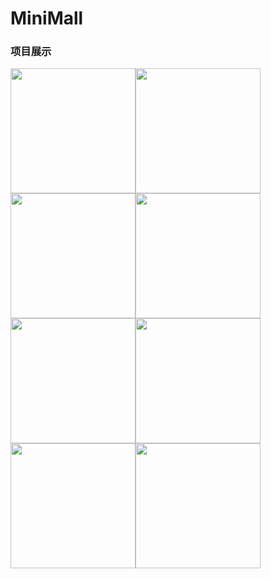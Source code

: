 # MiniMall



### 项目展示
<img src="http://ww1.sinaimg.cn/large/006qtd2Tgy1g4j9tfqhdfj30u01szafo.jpg"  width="200px"/><img src="http://ww1.sinaimg.cn/large/006qtd2Tgy1g4j9tfsqusj30u01sztet.jpg" width="200px"/><img src="http://ww1.sinaimg.cn/large/006qtd2Tgy1g4j9tfwmc3j30u01szq7q.jpg" width="200px"/><img src="http://ww1.sinaimg.cn/large/006qtd2Tgy1g4j9tfraclj30u01szq77.jpg" width="200px"/><img src="http://ww1.sinaimg.cn/large/006qtd2Tgy1g4j9tfm80cj30u01szgnw.jpg" width="200px"/><img src="http://ww1.sinaimg.cn/large/006qtd2Tgy1g4j9tfta9tj30u01szwjh.jpg" width="200px"/><img src="http://ww1.sinaimg.cn/large/006qtd2Tgy1g4j9tfu77zj30u01szdip.jpg" width="200px"/><img src="http://ww1.sinaimg.cn/large/006qtd2Tgy1g4j9tfyvkuj30u01szahe.jpg" width="200px"/>